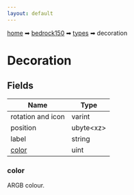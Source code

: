 ```yaml
---
layout: default
---
```


[home](/) ➡ [bedrock150](/protocol/bedrock150) ➡ [types](/protocol/bedrock150/types) ➡ decoration

# Decoration

## Fields

Name | Type
---|---
rotation and icon | varint
position | ubyte&lt;xz&gt;
label | string
[color](#color) | uint

### color

ARGB colour.

